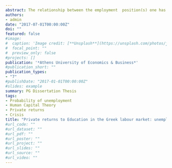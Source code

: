 ```yaml
---
abstract: The relationship between the employment  position(s) one has -as reflected by his/her remuneration- and the acquired level of education is well-established in literature. The crisis, itself, seems to have a remarkably great impact to policies which reform the labour market and affect educational investment decisions. The aim of this essay is to compare the private returns to education in the Greek labour market before (2008) and during (2014) the economic crisis taking into account the probability of unemployment. In fact, the latter, in 2014, does not appear to be affected by education. However, Human Capital Theory is confirmed since more years of schooling yield greater returns and, hence, income both before and during the crisis. Women enjoy greater returns than men tertiary graduates were less touched by the crisis since their income is significantly higher than the other educational groups albeit the increasing unemployment rate, especially for the youth. 
authors:
- admin
date: "2017-07-01T00:00:00Z"
doi: ""
featured: false
#image:
#  caption: 'Image credit: [**Unsplash**](https://unsplash.com/photos/jdD8gXaTZsc)'
#  focal_point: ""
#  preview_only: false
#projects: []
publication: '*Athens University of Economics & Business*'
#publication_short: ""
publication_types:
- "7"
#publishDate: "2017-01-01T00:00:00Z"
#slides: example
summary: PG Dissertation Thesis
tags:
- Probability of unemployment
- Human Capital Theory
- Private returns
- Crisis
title: "Private returns to Education in the Greek labour market: unemployment-adjusted estimates"
#url_code: ""
#url_dataset: ""
#url_pdf: "" 
#url_poster: ""
#url_project: ""
#url_slides: ""
#url_source: ""
#url_video: ""
---
```

  